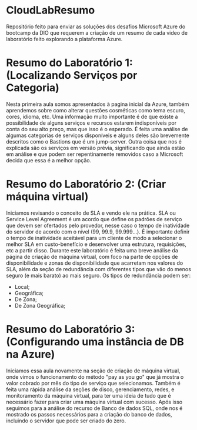 # CloudLabResumo
Repositório feito para enviar as soluções dos desafios Microsoft Azure do bootcamp da DIO que requerem a criação de um resumo de cada video de laboratório feito explorando a plataforma Azure.

# Resumo do Laboratório 1: (Localizando Serviços por Categoria)

Nesta primeira aula somos apresentados à pagina inicial da Azure, também aprendemos sobre como alterar questões cosméticas como tema escuro, cores, idioma, etc. Uma informação muito importante é de que existe a possibilidade de alguns serviços e recursos estarem indisponíveis por conta do seu alto preço, mas que isso é o esperado. É feita uma análise de algumas categorias de serviços disponíveis e alguns deles são brevemente descritos como o Bastions que é um jump-server. Outra coisa que nos é explicada são os serviços em versão prévia, significando que ainda estão em análise e que podem ser repentinamente removidos caso a Microsoft decida que essa é a melhor opção.

# Resumo do Laboratório 2: (Criar máquina virtual)

Iniciamos revisando o conceito de SLA e vendo ele na prática. SLA ou Service Level Agreement é um acordo que define os padrões de serviço que devem ser ofertados pelo provedor, nesse caso o tempo de inatividade do servidor de acordo com o nível (99, 99.9, 99.999...). É importante definir o tempo de inatividade aceitável para um cliente de modo a selecionar o melhor SLA em custo-benefício e desenvolver uma estrutura, requisições, etc a partir disso. Durante este laboratório é feita uma breve análise da página de criação de máquina virtual, com foco na parte de opções de disponibilidade e zonas de disponibilidade que acarretam nos valores do SLA, além da seção de redundância com diferentes tipos que vão do menos seguro (e mais barato) ao mais seguro. Os tipos de redundância podem ser:
 - Local;
 - Geográfica;
 - De Zona;
 - De Zona Geográfica;

# Resumo do Laboratório 3: (Configurando uma instância de DB na Azure)

Iniciamos essa aula novamente na seção de criação de máquina virtual, onde vimos o funcionamento do método "pay as you go" que já mostra o valor cobrado por mês do tipo de serviço que selecionamos. Também é feita uma rápida análise da seções de disco, gerenciamento, redes, e monitoramento da máquina virtual, para ter uma ideia de tudo que é necessário fazer para criar uma máquina virtual com sucesso. Após isso seguimos para a análise do recurso de Banco de dados SQL, onde nos é mostrado os passos necessários para a criação do banco de dados, incluindo o servidor que pode ser criado do zero.
